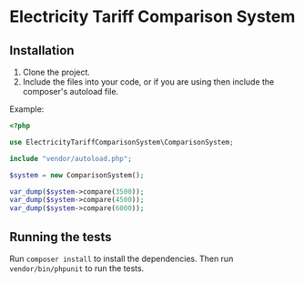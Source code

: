 # Electricity Tariff Comparison System

## Installation

1. Clone the project.
1. Include the files into your code, or if you are using then include the composer's autoload file.

Example:
```php
<?php

use ElectricityTariffComparisonSystem\ComparisonSystem;

include "vendor/autoload.php";

$system = new ComparisonSystem();

var_dump($system->compare(3500));
var_dump($system->compare(4500));
var_dump($system->compare(6000));

```

## Running the tests

Run `composer install` to install the dependencies. Then run `vendor/bin/phpunit` to run the tests.


